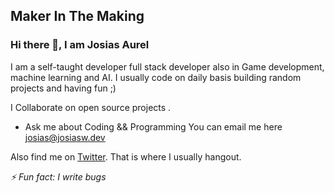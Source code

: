 
## Maker In The Making

### Hi there 👋, I am Josias Aurel

I am a self-taught developer full stack developer also in Game development, machine learning and AI.
I usually code on daily basis building random projects and having fun ;)

I Collaborate on open source projects .

- Ask me about Coding && Programming
You can email me here [josias@josiasw.dev](josias@josiasw.dev)

Also find me on [Twitter](https://twitter.com/JosiasWing?s=09). That is where I usually hangout.


*⚡ Fun fact: I write bugs*

